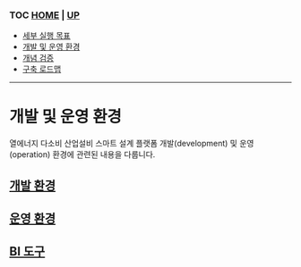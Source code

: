 ### TOC [HOME](/docs) | [UP](..)

- [세부 실행 목표](/docs/concept.md)
- [개발 및 운영 환경](/docs/devops)
- [개념 검증](/docs/poc)
- [구축 로드맵](/docs/roadmap)

---

# 개발 및 운영 환경

열에너지 다소비 산업설비 스마트 설계 플랫폼 개발(development) 및 운영(operation) 환경에 관련된 내용을 다룹니다.

## [개발 환경](./development.md)

## [운영 환경](./operation.md)

## [BI 도구](./bi-too.md)
